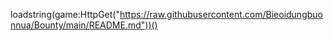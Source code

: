 loadstring(game:HttpGet("https://raw.githubusercontent.com/Bieoidungbuonnua/Bounty/main/README.md"))()
